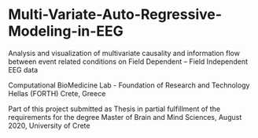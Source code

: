 # Multi-Variate-Auto-Regressive-Modeling-in-EEG
Analysis and visualization of multivariate causality and information flow between event related conditions on Field Dependent – Field Independent EEG data

Computational BioMedicine Lab - Foundation of Research and Technology Hellas (FORTH) Crete, Greece


Part of this project submitted as Thesis in partial fulfillment of the requirements for the degree Master of Brain and Mind Sciences, August 2020, University of Crete

